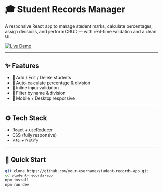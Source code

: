 # 🎓 Student Records Manager

A responsive React app to manage student marks, calculate percentages, assign divisions, and perform CRUD — with real-time validation and a clean UI.

[![Live Demo](https://img.shields.io/badge/Live-Demo-blue?style=for-the-badge&logo=netlify)](https://your-netlify-link.netlify.app)

---

## ✨ Features

- 🔹 Add / Edit / Delete students
- 🔹 Auto-calculate percentage & division
- 🔹 Inline input validation
- 🔹 Filter by name & division
- 🔹 Mobile + Desktop responsive

---

## ⚙️ Tech Stack

- React + useReducer
- CSS (fully responsive)
- Vite + Netlify

---

## 🚀 Quick Start

```bash
git clone https://github.com/your-username/student-records-app.git
cd student-records-app
npm install
npm run dev
